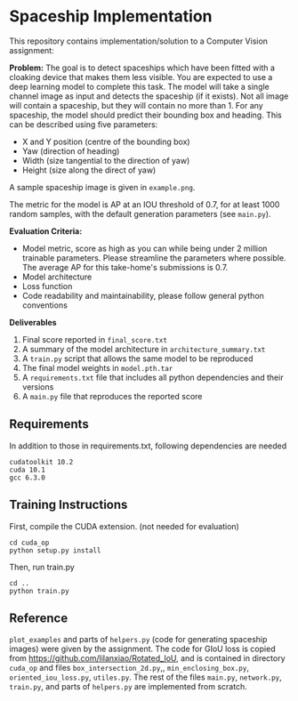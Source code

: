 # Spaceship Implementation
This repository contains implementation/solution to a Computer Vision assignment:

**Problem:**
The goal is to detect spaceships which have been fitted with a cloaking device that makes them less visible. You are expected to use a deep learning model to complete this task. The model will take a single channel image as input and detects the spaceship (if it exists). Not all image will contain a spaceship, but they will contain no more than 1. For any spaceship, the model should predict their bounding box and heading. This can be described using five parameters:

* X and Y position (centre of the bounding box)
* Yaw (direction of heading)
* Width (size tangential to the direction of yaw)
* Height (size along the direct of yaw)

A sample spaceship image is given in `example.png`.

The metric for the model is AP at an IOU threshold of 0.7, for at least 1000 random samples, with the default generation parameters (see `main.py`).

**Evaluation Criteria:**
* Model metric, score as high as you can while being under 2 million trainable parameters. Please streamline the parameters where possible. The average AP for this take-home's submissions is 0.7.
* Model architecture
* Loss function
* Code readability and maintainability, please follow general python conventions

**Deliverables**
1. Final score reported in `final_score.txt`
1. A summary of the model architecture in `architecture_summary.txt`
1. A `train.py` script that allows the same model to be reproduced
1. The final model weights in `model.pth.tar`
1. A `requirements.txt` file that includes all python dependencies and their versions
1. A `main.py` file that reproduces the reported score

## Requirements
In addition to those in requirements.txt, following dependencies are needed

    cudatoolkit 10.2
    cuda 10.1
    gcc 6.3.0


## Training Instructions

First, compile the CUDA extension. (not needed for evaluation)

    cd cuda_op
    python setup.py install

Then, run train.py

    cd ..
    python train.py

## Reference
`plot_examples` and parts of `helpers.py` (code for generating spaceship images) were given by the assignment.
The code for GIoU loss is copied from https://github.com/lilanxiao/Rotated_IoU, and is contained in directory `cuda_op` and files `box_intersection_2d.py`,, `min_enclosing_box.py`, `oriented_iou_loss.py`, `utiles.py`.
The rest of the files  `main.py`, `network.py`, `train.py`, and parts of `helpers.py` are implemented from scratch.